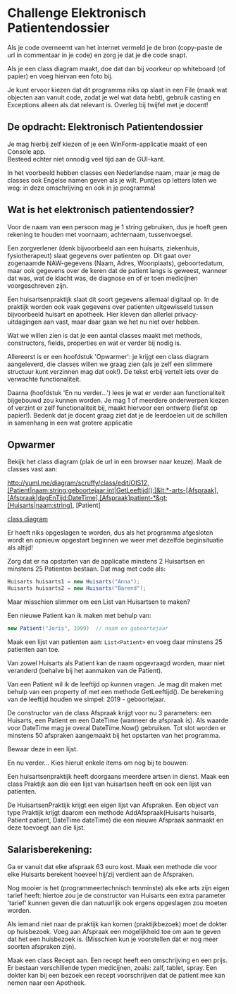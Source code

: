 # Challenge Elektronisch Patientendossier

Als je code overneemt van het internet vermeld je de bron (copy-paste de url in commentaar in je code) en zorg je dat je die code snapt.

Als je een class diagram maakt, doe dat dan bij voorkeur op whiteboard (of papier) en voeg hiervan een foto  bij.

Je kunt ervoor kiezen dat dit programma niks op slaat in een File (maak wat objecten aan vanuit code, zodat je wel wat data hebt),
gebruik casting en Exceptions alleen als dat relevant is. Overleg bij twijfel met je docent!

## De opdracht: Elektronisch Patientendossier
Je mag hierbij zelf kiezen of je een WinForm-applicatie maakt of een Console app.   
Besteed echter niet onnodig veel tijd aan de GUI-kant.

In het voorbeeld hebben classes een Nederlandse naam, maar je mag de classes ook Engelse namen geven als je wilt. Puntjes op letters laten we weg: in deze omschrijving en ook in je programma!

## Wat is het elektronisch patientendossier?
Voor de naam van een persoon mag je 1 string gebruiken, dus je hoeft geen rekening te houden met voornaam, achternaam, tussenvoegsel.

Een zorgverlener (denk bijvoorbeeld aan een huisarts, ziekenhuis, fysiotherapeut) slaat gegevens over patienten op. Dit gaat over zogenaamde NAW-gegevens (Naam, Adres, Woonplaats), geboortedatum, maar ook gegevens over de keren dat de patient langs is geweest, wanneer dat was, wat de klacht was, de diagnose en of er toen medicijnen voorgeschreven zijn.

Een huisartsenpraktijk slaat dit soort gegevens allemaal digitaal op. In de praktijk worden ook vaak gegevens over patienten uitgewisseld tussen bijvoorbeeld huisart en apotheek. Hier kleven dan allerlei privacy-uitdagingen aan vast, maar daar gaan we het nu niet over hebben.

Wat we willen zien is dat je een aantal classes maakt met methods, constructors, fields, properties en wat er verder bij nodig is.

Allereerst is er een hoofdstuk 'Opwarmer': je krijgt een class diagram aangeleverd, die classes willen we graag zien (als je zelf een slimmere structuur kunt verzinnen mag dat ook!). De tekst erbij vertelt iets over de verwachte functionaliteit.

Daarna (hoofdstuk 'En nu verder...') lees je wat er verder aan functionaliteit bijgebouwd zou kunnen worden. Je mag 1 of meerdere onderwerpen kiezen of verzint er zelf functionaliteit bij, maakt hiervoor een ontwerp (liefst op papier!). Bedenk dat je docent graag ziet dat je de leerdoelen uit de schillen in samenhang in een wat grotere applicatie

## Opwarmer
Bekijk het class diagram (plak de url in een browser naar keuze). Maak de classes vast aan:

http://yuml.me/diagram/scruffy/class/edit/OIS12,[Patient|naam:string;geboortejaar:int|GetLeeftijd();]&lt;*-arts-[Afspraak],[Afspraak|dagEnTijd:DateTime],[Afspraak]patient-*&gt;[Huisarts|naam:string], [Patient]

[class diagram](figures/patientdossier_cd)

Er hoeft niks opgeslagen te worden, dus als het programma afgesloten wordt en opnieuw opgestart beginnen we weer met dezelfde beginsituatie als altijd!

Zorg dat er na opstarten van de applicatie minstens 2 Huisartsen en minstens 25 Patienten bestaan.
Dat mag met code als:

```cs
Huisarts huisarts1 = new Huisarts("Anna");
Huisarts huisarts2 = new Huisarts("Barend");
```

Maar misschien slimmer om een List van Huisartsen te maken?

Een nieuwe Patient kan ik maken met behulp van:
```cs
new Patient("Joris", 1999)  // naam en geboortejaar
```

Maak een lijst van patienten aan: ```List<Patient>```
en voeg daar minstens 25 patienten aan toe.

Van zowel Huisarts als Patient kan de naam opgevraagd worden, maar niet veranderd (behalve bij het aanmaken van de Patient).

Van een Patient wil ik de leeftijd op kunnen vragen. Je mag dit maken met behulp van een property of met een methode GetLeeftijd(). De berekening van de leeftijd houden we simpel: 2019 - geboortejaar.

De constructor van de class Afspraak krijgt voor nu 3 parameters: een Huisarts, een Patient en een DateTime (wanneer de afspraak is). Als waarde voor DateTime mag je overal DateTime.Now() gebruiken.
Tot slot worden er minstens 50 afspraken aangemaakt bij het opstarten van het programma.

Bewaar deze in een lijst.

En nu verder...
Kies hieruit enkele items om nog bij te bouwen:

Een huisartsenpraktijk heeft doorgaans meerdere artsen in dienst. Maak een class Praktijk aan die een lijst van huisartsen heeft en ook een lijst van patienten.

De HuisartsenPraktijk krijgt een eigen lijst van Afspraken. Een object van type Praktijk krijgt daarom een methode AddAfspraak(Huisarts huisarts, Patient patient, DateTime dateTime) die een nieuwe Afspraak aanmaakt en deze toevoegt aan die lijst.

## Salarisberekening:
Ga er vanuit dat elke afspraak 63 euro kost. Maak een methode die voor elke Huisarts berekent hoeveel hij/zij verdient aan de Afspraken.

Nog mooier is het (programmeertechnisch tenminste) als elke arts zijn eigen tarief heeft: hiertoe zou je de constructor van Huisarts een extra parameter 'tarief' kunnen geven die dan natuurlijk ook ergens opgeslagen zou moeten worden.

Als iemand niet naar de praktijk kan komen (praktijkbezoek) moet de dokter op huisbezoek.
Voeg aan Afspraak een mogelijkheid toe om aan te geven dat het een huisbezoek is.
(Misschien kun je voorstellen dat er nog meer soorten afspraken zijn).

Maak een class Recept aan. Een recept heeft een omschrijving en een prijs. Er bestaan verschillende typen medicijnen, zoals: zalf, tablet, spray.
Een dokter kan bij een bezoek een recept voorschrijven dat de patient mee kan nemen naar een Apotheek.
